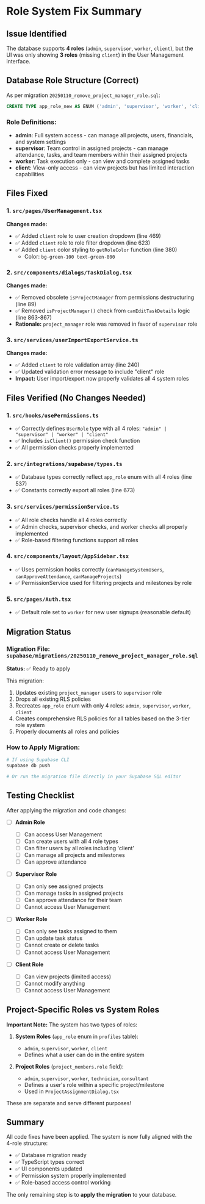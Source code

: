 # Role System Fix Summary

## Issue Identified

The database supports **4 roles** (`admin`, `supervisor`, `worker`, `client`), but the UI was only showing **3 roles** (missing `client`) in the User Management interface.

## Database Role Structure (Correct)

As per migration `20250110_remove_project_manager_role.sql`:

```sql
CREATE TYPE app_role_new AS ENUM ('admin', 'supervisor', 'worker', 'client');
```

### Role Definitions:

- **admin**: Full system access - can manage all projects, users, financials, and system settings
- **supervisor**: Team control in assigned projects - can manage attendance, tasks, and team members within their assigned projects
- **worker**: Task execution only - can view and complete assigned tasks
- **client**: View-only access - can view projects but has limited interaction capabilities

## Files Fixed

### 1. `src/pages/UserManagement.tsx`

**Changes made:**

- ✅ Added `client` role to user creation dropdown (line 469)
- ✅ Added `client` role to role filter dropdown (line 623)
- ✅ Added `client` color styling to `getRoleColor` function (line 380)
  - Color: `bg-green-100 text-green-800`

### 2. `src/components/dialogs/TaskDialog.tsx`

**Changes made:**

- ✅ Removed obsolete `isProjectManager` from permissions destructuring (line 89)
- ✅ Removed `isProjectManager()` check from `canEditTaskDetails` logic (line 863-867)
- **Rationale:** `project_manager` role was removed in favor of `supervisor` role

### 3. `src/services/userImportExportService.ts`

**Changes made:**

- ✅ Added `client` to role validation array (line 240)
- ✅ Updated validation error message to include "client" role
- **Impact:** User import/export now properly validates all 4 system roles

## Files Verified (No Changes Needed)

### 1. `src/hooks/usePermissions.ts`

- ✅ Correctly defines `UserRole` type with all 4 roles: `"admin" | "supervisor" | "worker" | "client"`
- ✅ Includes `isClient()` permission check function
- ✅ All permission checks properly implemented

### 2. `src/integrations/supabase/types.ts`

- ✅ Database types correctly reflect `app_role` enum with all 4 roles (line 537)
- ✅ Constants correctly export all roles (line 673)

### 3. `src/services/permissionService.ts`

- ✅ All role checks handle all 4 roles correctly
- ✅ Admin checks, supervisor checks, and worker checks all properly implemented
- ✅ Role-based filtering functions support all roles

### 4. `src/components/layout/AppSidebar.tsx`

- ✅ Uses permission hooks correctly (`canManageSystemUsers`, `canApproveAttendance`, `canManageProjects`)
- ✅ PermissionService used for filtering projects and milestones by role

### 5. `src/pages/Auth.tsx`

- ✅ Default role set to `worker` for new user signups (reasonable default)

## Migration Status

### Migration File: `supabase/migrations/20250110_remove_project_manager_role.sql`

**Status:** ✅ Ready to apply

This migration:

1. Updates existing `project_manager` users to `supervisor` role
2. Drops all existing RLS policies
3. Recreates `app_role` enum with only 4 roles: `admin`, `supervisor`, `worker`, `client`
4. Creates comprehensive RLS policies for all tables based on the 3-tier role system
5. Properly documents all roles and policies

### How to Apply Migration:

```bash
# If using Supabase CLI
supabase db push

# Or run the migration file directly in your Supabase SQL editor
```

## Testing Checklist

After applying the migration and code changes:

- [ ] **Admin Role**

  - [ ] Can access User Management
  - [ ] Can create users with all 4 role types
  - [ ] Can filter users by all roles including 'client'
  - [ ] Can manage all projects and milestones
  - [ ] Can approve attendance

- [ ] **Supervisor Role**

  - [ ] Can only see assigned projects
  - [ ] Can manage tasks in assigned projects
  - [ ] Can approve attendance for their team
  - [ ] Cannot access User Management

- [ ] **Worker Role**

  - [ ] Can only see tasks assigned to them
  - [ ] Can update task status
  - [ ] Cannot create or delete tasks
  - [ ] Cannot access User Management

- [ ] **Client Role**
  - [ ] Can view projects (limited access)
  - [ ] Cannot modify anything
  - [ ] Cannot access User Management

## Project-Specific Roles vs System Roles

**Important Note:** The system has two types of roles:

1. **System Roles** (`app_role` enum in `profiles` table):

   - `admin`, `supervisor`, `worker`, `client`
   - Defines what a user can do in the entire system

2. **Project Roles** (`project_members.role` field):
   - `admin`, `supervisor`, `worker`, `technician`, `consultant`
   - Defines a user's role within a specific project/milestone
   - Used in `ProjectAssignmentDialog.tsx`

These are separate and serve different purposes!

## Summary

All code fixes have been applied. The system is now fully aligned with the 4-role structure:

- ✅ Database migration ready
- ✅ TypeScript types correct
- ✅ UI components updated
- ✅ Permission system properly implemented
- ✅ Role-based access control working

The only remaining step is to **apply the migration** to your database.
